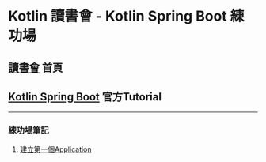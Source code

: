 # Kotlin 讀書會 - Kotlin Spring Boot 練功場
## [讀書會](https://tw.kotlin.tips/) 首頁
## [Kotlin Spring Boot](https://spring.io/guides/tutorials/spring-boot-kotlin/) 官方Tutorial
---
### 練功場筆記
1. [建立第一個Application](https://medium.com/@andyludeveloper/spring-boot-with-kotlin-練功場-1-第一個application-2950c80e7dc2)